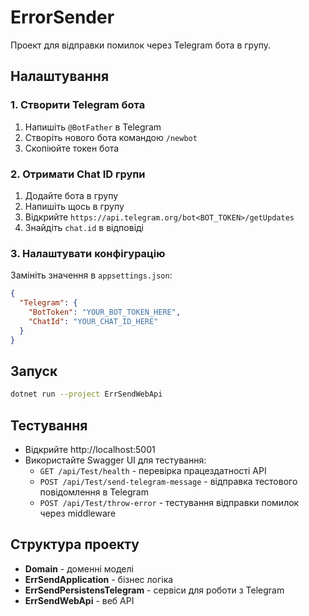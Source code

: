 # ErrorSender

Проект для відправки помилок через Telegram бота в групу.

## Налаштування

### 1. Створити Telegram бота
1. Напишіть `@BotFather` в Telegram
2. Створіть нового бота командою `/newbot`
3. Скопіюйте токен бота

### 2. Отримати Chat ID групи
1. Додайте бота в групу
2. Напишіть щось в групу
3. Відкрийте `https://api.telegram.org/bot<BOT_TOKEN>/getUpdates`
4. Знайдіть `chat.id` в відповіді

### 3. Налаштувати конфігурацію
Замініть значення в `appsettings.json`:
```json
{
  "Telegram": {
    "BotToken": "YOUR_BOT_TOKEN_HERE",
    "ChatId": "YOUR_CHAT_ID_HERE"
  }
}
```

## Запуск
```bash
dotnet run --project ErrSendWebApi
```

## Тестування
- Відкрийте http://localhost:5001
- Використайте Swagger UI для тестування:
  - `GET /api/Test/health` - перевірка працездатності API
  - `POST /api/Test/send-telegram-message` - відправка тестового повідомлення в Telegram
  - `POST /api/Test/throw-error` - тестування відправки помилок через middleware

## Структура проекту
- **Domain** - доменні моделі
- **ErrSendApplication** - бізнес логіка
- **ErrSendPersistensTelegram** - сервіси для роботи з Telegram
- **ErrSendWebApi** - веб API 